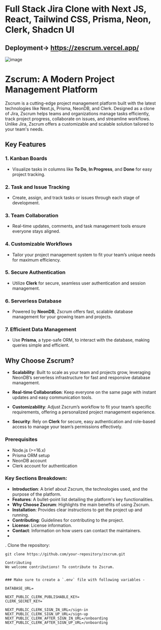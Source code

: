 # Full Stack Jira Clone with Next JS, React, Tailwind CSS, Prisma, Neon, Clerk, Shadcn UI
## Deployment-> https://zescrum.vercel.app/

![image](https://github.com/user-attachments/assets/783d4f3b-925d-44cf-aaf8-4ee4035b2f6c)

# Zscrum: A Modern Project Management Platform

Zscrum is a cutting-edge project management platform built with the latest technologies like Next.js, Prisma, NeonDB, and Clerk. Designed as a clone of Jira, Zscrum helps teams and organizations manage tasks efficiently, track project progress, collaborate on issues, and streamline workflows. Unlike Jira, Zscrum offers a customizable and scalable solution tailored to your team's needs.

## Key Features

### 1. **Kanban Boards**
- Visualize tasks in columns like **To Do**, **In Progress**, and **Done** for easy project tracking.

### 2. **Task and Issue Tracking**
- Create, assign, and track tasks or issues through each stage of development.

### 3. **Team Collaboration**
- Real-time updates, comments, and task management tools ensure everyone stays aligned.

### 4. **Customizable Workflows**
- Tailor your project management system to fit your team’s unique needs for maximum efficiency.

### 5. **Secure Authentication**
- Utilize **Clerk** for secure, seamless user authentication and session management.

### 6. **Serverless Database**
- Powered by **NeonDB**, Zscrum offers fast, scalable database management for your growing team and projects.

### 7. **Efficient Data Management**
- Use **Prisma**, a type-safe ORM, to interact with the database, making queries simple and efficient.

## Why Choose Zscrum?

- **Scalability**: Built to scale as your team and projects grow, leveraging NeonDB’s serverless infrastructure for fast and responsive database management.
  
- **Real-time Collaboration**: Keep everyone on the same page with instant updates and easy communication tools.

- **Customizability**: Adjust Zscrum’s workflow to fit your team’s specific requirements, offering a personalized project management experience.

- **Security**: Rely on **Clerk** for secure, easy authentication and role-based access to manage your team’s permissions effectively.

### Prerequisites

- Node.js (>=16.x)
- Prisma ORM setup
- NeonDB account
- Clerk account for authentication


### Key Sections Breakdown:

- **Introduction**: A brief about Zscrum, the technologies used, and the purpose of the platform.
- **Features**: A bullet-point list detailing the platform's key functionalities.
- **Why Choose Zscrum**: Highlights the main benefits of using Zscrum.
- **Installation**: Provides clear instructions to get the project up and running.
- **Contributing**: Guidelines for contributing to the project.
- **License**: License information.
- **Contact**: Information on how users can contact the maintainers.
- 
. Clone the repository:

   ```
   git clone https://github.com/your-repository/zscrum.git
   
Contributing
We welcome contributions! To contribute to Zscrum.
 

### Make sure to create a `.env` file with following variables -
```

```
DATABASE_URL=

NEXT_PUBLIC_CLERK_PUBLISHABLE_KEY=
CLERK_SECRET_KEY=

NEXT_PUBLIC_CLERK_SIGN_IN_URL=/sign-in
NEXT_PUBLIC_CLERK_SIGN_UP_URL=/sign-up
NEXT_PUBLIC_CLERK_AFTER_SIGN_IN_URL=/onboarding
NEXT_PUBLIC_CLERK_AFTER_SIGN_UP_URL=/onboarding
```
